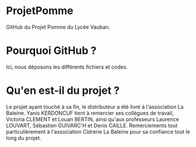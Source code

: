 # ProjetPomme
GitHub du Projet Pomme du Lycée Vauban.

# Pourquoi GitHub ?
Ici, nous déposons les différents fichiers et codes.

# Qu'en est-il du projet ?
Le projet ayant touché à sa fin, le distributeur a été livré à l'association La Baleine.
Yanis KERDONCUF tient à remercier ses collègues de travail, Victoria CLEMENT et Louan BERTIN, ainsi qu'aux professeurs Laurence LOUVART, Sébastien GUIVARC'H et Denis CAILLE.
Remerciements tout particulièrement à l'association Cidrerie La Baleine pour sa confiance tout le long du projet.
